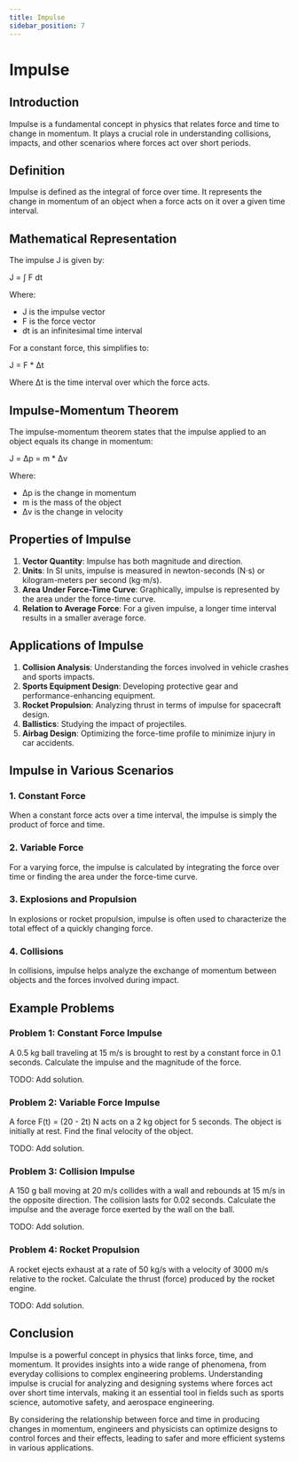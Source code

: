 ```yaml
---
title: Impulse
sidebar_position: 7
---
```


# Impulse

## Introduction

Impulse is a fundamental concept in physics that relates force and time to change in momentum. It plays a crucial role in understanding collisions, impacts, and other scenarios where forces act over short periods.

## Definition

Impulse is defined as the integral of force over time. It represents the change in momentum of an object when a force acts on it over a given time interval.

## Mathematical Representation

The impulse J is given by:

J = ∫ F dt

Where:

-   J is the impulse vector
-   F is the force vector
-   dt is an infinitesimal time interval

For a constant force, this simplifies to:

J = F \* Δt

Where Δt is the time interval over which the force acts.

## Impulse-Momentum Theorem

The impulse-momentum theorem states that the impulse applied to an object equals its change in momentum:

J = Δp = m \* Δv

Where:

-   Δp is the change in momentum
-   m is the mass of the object
-   Δv is the change in velocity

## Properties of Impulse

1. **Vector Quantity**: Impulse has both magnitude and direction.
2. **Units**: In SI units, impulse is measured in newton-seconds (N⋅s) or kilogram-meters per second (kg⋅m/s).
3. **Area Under Force-Time Curve**: Graphically, impulse is represented by the area under the force-time curve.
4. **Relation to Average Force**: For a given impulse, a longer time interval results in a smaller average force.

## Applications of Impulse

1. **Collision Analysis**: Understanding the forces involved in vehicle crashes and sports impacts.
2. **Sports Equipment Design**: Developing protective gear and performance-enhancing equipment.
3. **Rocket Propulsion**: Analyzing thrust in terms of impulse for spacecraft design.
4. **Ballistics**: Studying the impact of projectiles.
5. **Airbag Design**: Optimizing the force-time profile to minimize injury in car accidents.

## Impulse in Various Scenarios

### 1. Constant Force

When a constant force acts over a time interval, the impulse is simply the product of force and time.

### 2. Variable Force

For a varying force, the impulse is calculated by integrating the force over time or finding the area under the force-time curve.

### 3. Explosions and Propulsion

In explosions or rocket propulsion, impulse is often used to characterize the total effect of a quickly changing force.

### 4. Collisions

In collisions, impulse helps analyze the exchange of momentum between objects and the forces involved during impact.

## Example Problems

### Problem 1: Constant Force Impulse

A 0.5 kg ball traveling at 15 m/s is brought to rest by a constant force in 0.1 seconds. Calculate the impulse and the magnitude of the force.

TODO: Add solution.

### Problem 2: Variable Force Impulse

A force F(t) = (20 - 2t) N acts on a 2 kg object for 5 seconds. The object is initially at rest. Find the final velocity of the object.

TODO: Add solution.

### Problem 3: Collision Impulse

A 150 g ball moving at 20 m/s collides with a wall and rebounds at 15 m/s in the opposite direction. The collision lasts for 0.02 seconds. Calculate the impulse and the average force exerted by the wall on the ball.

TODO: Add solution.

### Problem 4: Rocket Propulsion

A rocket ejects exhaust at a rate of 50 kg/s with a velocity of 3000 m/s relative to the rocket. Calculate the thrust (force) produced by the rocket engine.

TODO: Add solution.

## Conclusion

Impulse is a powerful concept in physics that links force, time, and momentum. It provides insights into a wide range of phenomena, from everyday collisions to complex engineering problems. Understanding impulse is crucial for analyzing and designing systems where forces act over short time intervals, making it an essential tool in fields such as sports science, automotive safety, and aerospace engineering.

By considering the relationship between force and time in producing changes in momentum, engineers and physicists can optimize designs to control forces and their effects, leading to safer and more efficient systems in various applications.
